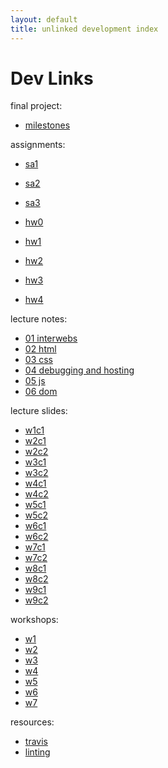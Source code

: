 ```yaml
---
layout: default
title: unlinked development index
---
```



# Dev Links

final project:

* [milestones](assignments/project_milestones)

assignments:

* [sa1](assignments/sa01)
* [sa2](assignments/sa02)
* [sa3](assignments/sa03)

* [hw0](assignments/hw00)
* [hw1](assignments/hw01)
* [hw2](assignments/hw02)
* [hw3](assignments/hw03)
* [hw4](assignments/hw04)


lecture notes:

* [01 interwebs](lectures/01_interwebs)
* [02 html](lectures/02_html)
* [03 css](lectures/03_css)
* [04 debugging and hosting](lectures/04_debugging_and_hosting)
* [05 js](lectures/05_javascript)
* [06 dom](lectures/06_dom)

lecture slides:

* [w1c1](/slides/w1c1)
* [w2c1](/slides/w2c1)
* [w2c2](/slides/w2c2)
* [w3c1](/slides/w3c1)
* [w3c2](/slides/w3c2)
* [w4c1](/slides/w4c1)
* [w4c2](/slides/w4c2)
* [w5c1](/slides/w5c1)
* [w5c2](/slides/w5c2)
* [w6c1](/slides/w6c1)
* [w6c2](/slides/w6c2)
* [w7c1](/slides/w7c1)
* [w7c2](/slides/w7c2)
* [w8c1](/slides/w8c1)
* [w8c2](/slides/w8c2)
* [w9c1](/slides/w9c1)
* [w9c2](/slides/w9c2)




workshops:

* [w1](workshops/w1)
* [w2](workshops/w2)
* [w3](workshops/w3)
* [w4](workshops/w4)
* [w5](workshops/w5)
* [w6](workshops/w6)
* [w7](workshops/w7)


resources:

* [travis](resources/travis)
* [linting](resources/linting)
